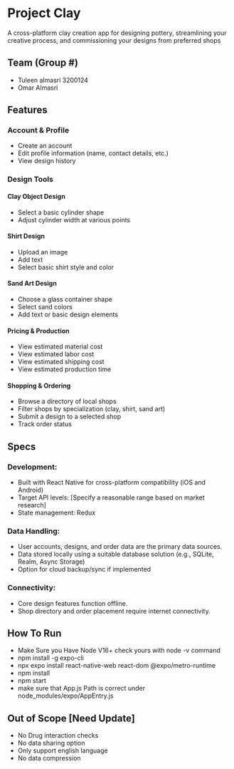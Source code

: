 # Project Clay

A cross-platform clay creation app for designing pottery, streamlining your creative process, and commissioning your designs from preferred shops

## Team (Group #)

- Tuleen almasri 3200124
- Omar Almasri

## Features

### Account & Profile

- Create an account
- Edit profile information (name, contact details, etc.)
- View design history

### Design Tools

#### Clay Object Design

- Select a basic cylinder shape
- Adjust cylinder width at various points

#### Shirt Design

- Upload an image
- Add text
- Select basic shirt style and color

#### Sand Art Design

- Choose a glass container shape
- Select sand colors
- Add text or basic design elements

#### Pricing & Production

- View estimated material cost
- View estimated labor cost
- View estimated shipping cost
- View estimated production time

#### Shopping & Ordering

- Browse a directory of local shops
- Filter shops by specialization (clay, shirt, sand art)
- Submit a design to a selected shop
- Track order status

## Specs

### Development:

- Built with React Native for cross-platform compatibility (iOS and Android)
- Target API levels: [Specify a reasonable range based on market research]
- State management: Redux

### Data Handling:

- User accounts, designs, and order data are the primary data sources.
- Data stored locally using a suitable database solution (e.g., SQLite, Realm, Async Storage)
- Option for cloud backup/sync if implemented

### Connectivity:

- Core design features function offline.
- Shop directory and order placement require internet connectivity.

## How To Run

- Make Sure you Have Node V16+ check yours with node -v command
- npm install -g expo-cli
- npx expo install react-native-web react-dom @expo/metro-runtime
- npm install
- npm start
- make sure that App.js Path is correct under node_modules/expo/AppEntry.js

## Out of Scope [Need Update]

- No Drug interaction checks
- No data sharing option
- Only support english language
- No data compression
